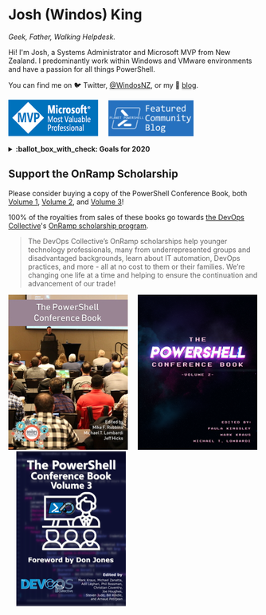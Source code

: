 # Josh (Windos) King

_Geek, Father, Walking Helpdesk._

Hi! I'm Josh, a Systems Administrator and Microsoft MVP from New Zealand.
I predominantly work within Windows and VMware environments and have a passion for all things PowerShell.

You can find me on :bird: Twitter, [@WindosNZ](https://twitter.com/WindosNZ), or my :memo: [blog](https://toastit.dev/).

[![MVP Badge](https://raw.githubusercontent.com/Windos/Windos/master/Images/MVP.png)](https://mvp.microsoft.com/en-us/PublicProfile/5003460?fullName=Josh%20%20King)
&nbsp;&nbsp;&nbsp;
[![Planet PowerShell Badge](https://github.com/Windos/Windos/blob/master/Images/PlanetPowerShell.png)](https://www.planetpowershell.com/)

<details>
  <summary><b>:ballot_box_with_check: Goals for 2020</b></summary>
  <ul>
    <li>Pass <a target="_blank" href="https://docs.microsoft.com/en-us/learn/certifications/exams/az-104">AZ-104</a></li>
    <li>Start (and finish?) an eBook on Toast Notifications</li>
    <li>Encourage at least 10 PRs on repos I maintain during Hacktoberfest</li>
  </ul>
</details>

## Support the OnRamp Scholarship

Please consider buying a copy of the PowerShell Conference Book, both [Volume 1](https://leanpub.com/powershell-conference-book), [Volume 2](https://leanpub.com/psconfbook2), and [Volume 3](https://leanpub.com/psconfbook3)!

100% of the royalties from sales of these books go towards [the DevOps Collective](https://devopscollective.org/)'s [OnRamp scholarship program](https://powershell.org/summit-old/summit-onramp/onramp-scholarship/).

> The DevOps Collective’s OnRamp scholarships help younger technology professionals,
> many from underrepresented groups and disadvantaged backgrounds,
> learn about IT automation, DevOps practices, and more - all at no cost to them or their families.
> We’re changing one life at a time and helping to ensure the continuation and advancement of our trade!

[![PS Conf Book 1](https://raw.githubusercontent.com/Windos/Windos/master/Images/PSConfBook1.jpg)](https://leanpub.com/powershell-conference-book)
&nbsp;&nbsp;&nbsp;
[![PS Conf Book 2](https://raw.githubusercontent.com/Windos/Windos/master/Images/PSConfBook2.png)](https://leanpub.com/psconfbook2)
&nbsp;&nbsp;&nbsp;
[![PS Conf Book 3](https://raw.githubusercontent.com/Windos/Windos/master/Images/PSConfBook3.png)](https://leanpub.com/psconfbook3)
